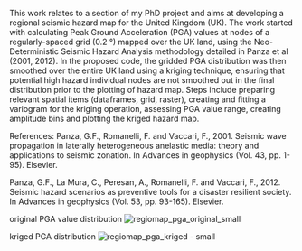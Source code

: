 This work relates to a section of my PhD project and aims at developing a regional seismic hazard map for the United Kingdom (UK). The work started with calculating Peak Ground Acceleration (PGA) values at nodes of a regularly-spaced grid (0.2 °) mapped over the UK land, using the Neo-Deterministic Seismic Hazard Analysis methodology detailed in Panza et al (2001, 2012). 
In the proposed code, the gridded PGA distribution was then smoothed over the entire UK land using a kriging technique, ensuring that potential high hazard individual nodes are not smoothed out in the final distribution prior to the plotting of hazard map.
Steps include preparing relevant spatial items (dataframes, grid, raster), creating and fitting a variogram for the kriging operation, assessing PGA value range, creating amplitude bins and plotting the kriged hazard map.

References:
Panza, G.F., Romanelli, F. and Vaccari, F., 2001. Seismic wave propagation in laterally heterogeneous anelastic media: theory and applications to seismic zonation. In Advances in geophysics (Vol. 43, pp. 1-95). Elsevier.

Panza, G.F., La Mura, C., Peresan, A., Romanelli, F. and Vaccari, F., 2012. Seismic hazard scenarios as preventive tools for a disaster resilient society. In Advances in geophysics (Vol. 53, pp. 93-165). Elsevier.

original PGA value distribution
![regiomap_pga_original_small](https://user-images.githubusercontent.com/61290423/208784049-dc958df0-a162-48df-82d0-ffe6f84c42b8.png)


kriged PGA distribution
![regiomap_pga_kriged - small](https://user-images.githubusercontent.com/61290423/208784062-dc5e7056-aa57-406f-ab36-2365e571a204.png)
